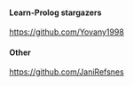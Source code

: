 #### Learn-Prolog stargazers

https://github.com/Yovany1998

#### Other

https://github.com/JaniRefsnes

